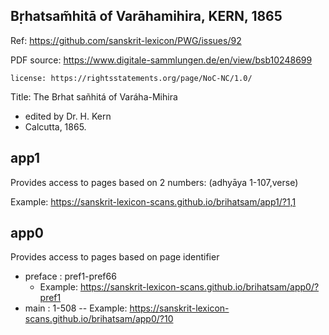 
## Bṛhatsam̃hitā of Varāhamihira, KERN, 1865

Ref: https://github.com/sanskrit-lexicon/PWG/issues/92

PDF source:  https://www.digitale-sammlungen.de/en/view/bsb10248699

    license: https://rightsstatements.org/page/NoC-NC/1.0/


Title: The Brhat sañhitá of Varáha-Mihira
- edited by Dr. H. Kern
- Calcutta, 1865.

## app1
Provides access to pages based on 2 numbers: (adhyāya 1-107,verse)

Example: https://sanskrit-lexicon-scans.github.io/brihatsam/app1/?1,1

## app0
Provides access to pages based on page identifier
- preface : pref1-pref66
  - Example: https://sanskrit-lexicon-scans.github.io/brihatsam/app0/?pref1
- main : 1-508
  -- Example: https://sanskrit-lexicon-scans.github.io/brihatsam/app0/?10

